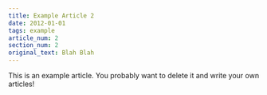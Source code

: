 ```yaml
---
title: Example Article 2
date: 2012-01-01
tags: example
article_num: 2
section_num: 2
original_text: Blah Blah
---
```


This is an example article. You probably want to delete it and write your own articles!
